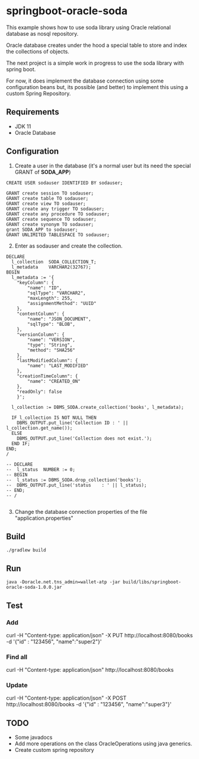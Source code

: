 # springboot-oracle-soda
This example shows how to use soda library using Oracle relational database as nosql repository.

Oracle database creates under the hood a special table to store and index the collections of objects.

The next project is a simple work in progress to use the soda library with spring boot. 

For now, it does implement the database connection using some configuration beans but, its possible (and better) to implement this using a custom Spring Repository.

## Requirements
- JDK 11
- Oracle Database

## Configuration

1. Create a user in the database (it's a normal user but its need the special GRANT of **SODA_APP**) 
```roomsql
CREATE USER sodauser IDENTIFIED BY sodauser;

GRANT create session TO sodauser;
GRANT create table TO sodauser;
GRANT create view TO sodauser;
GRANT create any trigger TO sodauser;
GRANT create any procedure TO sodauser;
GRANT create sequence TO sodauser;
GRANT create synonym TO sodauser;
grant SODA_APP to sodauser;
GRANT UNLIMITED TABLESPACE TO sodauser;
```

2. Enter as sodauser and create the collection.

```roomsql
DECLARE
  l_collection  SODA_COLLECTION_T;
  l_metadata    VARCHAR2(32767);
BEGIN
  l_metadata := '{
	"keyColumn": {
		"name": "ID",
		"sqlType": "VARCHAR2",
		"maxLength": 255,
		"assignmentMethod": "UUID"
	},
	"contentColumn": {
		"name": "JSON_DOCUMENT",
		"sqlType": "BLOB",
	},
	"versionColumn": {
		"name": "VERSION",
		"type": "String",
		"method": "SHA256"
	},
	"lastModifiedColumn": {
		"name": "LAST_MODIFIED"
	},
	"creationTimeColumn": {
		"name": "CREATED_ON"
	},
	"readOnly": false
    }';
    
  l_collection := DBMS_SODA.create_collection('books', l_metadata);

  IF l_collection IS NOT NULL THEN
    DBMS_OUTPUT.put_line('Collection ID : ' || l_collection.get_name());
  ELSE
    DBMS_OUTPUT.put_line('Collection does not exist.');  
  END IF;
END;
/

-- DECLARE
--  l_status  NUMBER := 0;
-- BEGIN
--  l_status := DBMS_SODA.drop_collection('books');
--  DBMS_OUTPUT.put_line('status    : ' || l_status);
-- END;
-- /


```


3. Change the database connection properties of the file "application.properties"

## Build
```commandline
./gradlew build
```

## Run
```commandline
java -Doracle.net.tns_admin=wallet-atp -jar build/libs/springboot-oracle-soda-1.0.0.jar
```

## Test

### Add
curl -H "Content-type: application/json" -X PUT http://localhost:8080/books -d '{"id" : "123456", "name":"super2"}'

### Find all
curl -H "Content-type: application/json" http://localhost:8080/books

### Update
curl -H "Content-type: application/json" -X POST http://localhost:8080/books -d '{"id" : "123456", "name":"super3"}'


## TODO
- Some javadocs
- Add more operations on the class OracleOperations using java generics.
- Create custom spring repository
